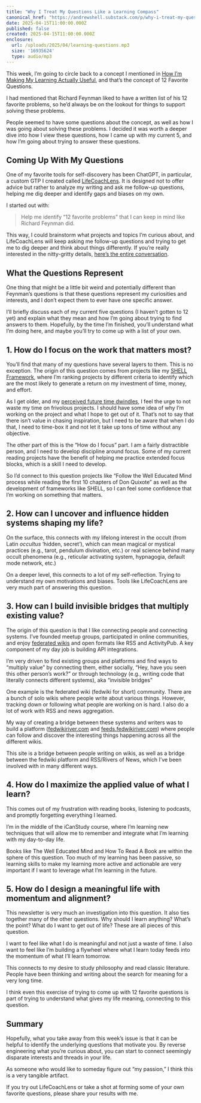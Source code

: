 ```yaml
---
title: "Why I Treat My Questions Like a Learning Compass"
canonical_href: "https://andrewshell.substack.com/p/why-i-treat-my-questions-like-a-learning"
date: 2025-04-15T11:00:00.000Z
published: false
created: 2025-04-15T11:00:00.000Z
enclosure:
  url: /uploads/2025/04/learning-questions.mp3
  size: '16935624'
  type: audio/mp3
---
```


This week, I’m going to circle back to a concept I mentioned in [How I’m Making My Learning Actually Useful](https://blog.andrewshell.org/essays/useful-learning/), and that’s the concept of 12 Favorite Questions.

I had mentioned that Richard Feynman liked to have a written list of his 12 favorite problems, so he’d always be on the lookout for things to support solving these problems. 

People seemed to have some questions about the concept, as well as how I was going about solving these problems. I decided it was worth a deeper dive into how I view these questions, how I came up with my current 5, and how I’m going about trying to answer these questions.

## Coming Up With My Questions

One of my favorite tools for self-discovery has been ChatGPT, in particular, a custom GTP I created called [LifeCoachLens](https://chatgpt.com/g/g-REZSbMxLP-lifecoachlens). It is designed not to offer advice but rather to analyze my writing and ask me follow-up questions, helping me dig deeper and identify gaps and biases on my own.

I started out with:

> Help me identify “12 favorite problems” that I can keep in mind like Richard Feynman did.

This way, I could brainstorm what projects and topics I’m curious about, and LifeCoachLens will keep asking me follow-up questions and trying to get me to dig deeper and think about things differently. If you’re really interested in the nitty-gritty details, [here’s the entire conversation](https://chatgpt.com/share/67faf7c3-e4e8-8007-807c-d9e58eba5bc4).

## What the Questions Represent

One thing that might be a little bit weird and potentially different than Feynman’s questions is that these questions represent my curiosities and interests, and I don’t expect them to ever have one specific answer.

I’ll briefly discuss each of my current five questions (I haven’t gotten to 12 yet) and explain what they mean and how I’m going about trying to find answers to them. Hopefully, by the time I’m finished, you’ll understand what I’m doing here, and maybe you’ll try to come up with a list of your own.

## 1. How do I focus on the work that matters most?

You’ll find that many of my questions have several layers to them. This is no exception. The origin of this question comes from projects like my [SHELL Framework](https://blog.andrewshell.org/essays/shell-framework/), where I’m ranking projects by different criteria to identify which are the most likely to generate a return on my investment of time, money, and effort.

As I get older, and my [perceived future time dwindles](https://blog.andrewshell.org/essays/better-learning/), I feel the urge to not waste my time on frivolous projects. I should have some idea of why I’m working on the project and what I hope to get out of it. That’s not to say that there isn’t value in chasing inspiration, but I need to be aware that when I do that, I need to time-box it and not let it take up tons of time without any objective.

The other part of this is the “How do I focus” part. I am a fairly distractible person, and I need to develop discipline around focus. Some of my current reading projects have the benefit of helping me practice extended focus blocks, which is a skill I need to develop.

So I’d connect to this question projects like “Follow the Well Educated Mind process while reading the first 10 chapters of Don Quixote” as well as the development of frameworks like SHELL, so I can feel some confidence that I’m working on something that matters.

## 2. How can I uncover and influence hidden systems shaping my life?

On the surface, this connects with my lifelong interest in the occult (from Latin _occultus_ ‘hidden, secret’), which can mean magical or mystical practices (e.g., tarot, pendulum divination, etc.) or real science behind many occult phenomena (e.g., reticular activating system, hypnagogia, default mode network, etc.)

On a deeper level, this connects to a lot of my self-reflection. Trying to understand my own motivations and biases. Tools like LifeCoachLens are very much part of answering this question.

## 3. How can I build invisible bridges that multiply existing value?

The origin of this question is that I like connecting people and connecting systems. I’ve founded meetup groups, participated in online communities, and enjoy [federated wikis](http://fed.wiki/view/welcome-visitors/view/federated-wiki) and open formats like RSS and ActivityPub. A key component of my day job is building API integrations.

I’m very driven to find existing groups and platforms and find ways to “multiply value” by connecting them, either socially, “Hey, have you seen this other person’s work?” or through technology (e.g., writing code that literally connects different systems), aka “invisible bridges”

One example is the federated wiki (fedwiki for short) community. There are a bunch of solo wikis where people write about various things. However, tracking down or following what people are working on is hard. I also do a lot of work with RSS and news aggregation.

My way of creating a bridge between these systems and writers was to build a platform ([fedwikiriver.com](https://fedwikiriver.com/) and [feeds.fedwikiriver.com](https://feeds.fedwikiriver.com/)) where people can follow and discover the interesting things happening across all the different wikis.

This site is a bridge between people writing on wikis, as well as a bridge between the fedwiki platform and RSS/Rivers of News, which I’ve been involved with in many different ways.

## 4. How do I maximize the applied value of what I learn?

This comes out of my frustration with reading books, listening to podcasts, and promptly forgetting everything I learned.

I’m in the middle of the iCanStudy course, where I’m learning new techniques that will allow me to remember and integrate what I’m learning with my day-to-day life.

Books like The Well Educated Mind and How To Read A Book are within the sphere of this question. Too much of my learning has been passive, so learning skills to make my learning more active and actionable are very important if I want to leverage what I’m learning in the future.

## 5. How do I design a meaningful life with momentum and alignment?

This newsletter is very much an investigation into this question. It also ties together many of the other questions. Why should I learn anything? What’s the point? What do I want to get out of life? These are all pieces of this question.

I want to feel like what I do is meaningful and not just a waste of time. I also want to feel like I’m building a flywheel where what I learn today feeds into the momentum of what I’ll learn tomorrow.

This connects to my desire to study philosophy and read classic literature. People have been thinking and writing about the search for meaning for a very long time.

I think even this exercise of trying to come up with 12 favorite questions is part of trying to understand what gives my life meaning, connecting to this question.

## Summary

Hopefully, what you take away from this week’s issue is that it can be helpful to identify the underlying questions that motivate you. By reverse engineering what you’re curious about, you can start to connect seemingly disparate interests and threads in your life.

As someone who would like to someday figure out “my passion,” I think this is a very tangible artifact.

If you try out LifeCoachLens or take a shot at forming some of your own favorite questions, please share your results with me.